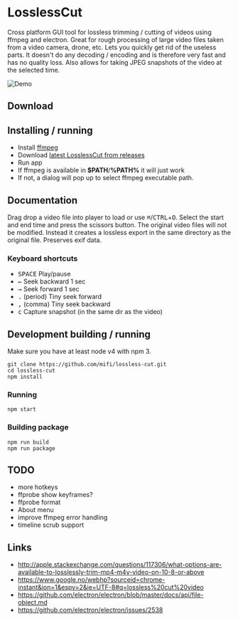 # LosslessCut
Cross platform GUI tool for lossless trimming / cutting of videos using ffmpeg and electron. Great for rough processing of large video files taken from a video camera, drone, etc. Lets you quickly get rid of the useless parts. It doesn't do any decoding / encoding and is therefore very fast and has no quality loss. Also allows for taking JPEG snapshots of the video at the selected time.

![Demo](demo.gif)

## Download


## Installing / running

- Install [ffmpeg](https://www.ffmpeg.org/download.html)
- Download [latest LosslessCut from releases](https://github.com/mifi/lossless-cut/releases)
- Run app
- If ffmpeg is available in <b>$PATH</b>/<b>%PATH%</b> it will just work  
- If not, a dialog will pop up to select ffmpeg executable path.

## Documentation

Drag drop a video file into player to load or use <kbd>⌘</kbd>/<kbd>CTRL</kbd>+<kbd>O</kbd>. Select the start and end time and press the scissors button. The original video files will not be modified. Instead it creates a lossless export in the same directory as the original file. Preserves exif data.

### Keyboard shortcuts
- <kbd>SPACE</kbd> Play/pause
- <kbd>←</kbd> Seek backward 1 sec
- <kbd>→</kbd> Seek forward 1 sec
- <kbd>.</kbd> (period) Tiny seek forward
- <kbd>,</kbd> (comma) Tiny seek backward
- <kbd>c</kbd> Capture snapshot (in the same dir as the video)

## Development building / running

Make sure you have at least node v4 with npm 3.
```
git clone https://github.com/mifi/lossless-cut.git
cd lossless-cut
npm install
```

### Running
```
npm start
```

### Building package
```
npm run build
npm run package
```

## TODO
- more hotkeys
- ffprobe show keyframes?
- ffprobe format
- About menu
- improve ffmpeg error handling
- timeline scrub support

## Links
- http://apple.stackexchange.com/questions/117306/what-options-are-available-to-losslessly-trim-mp4-m4v-video-on-10-8-or-above
- https://www.google.no/webhp?sourceid=chrome-instant&ion=1&espv=2&ie=UTF-8#q=lossless%20cut%20video
- https://github.com/electron/electron/blob/master/docs/api/file-object.md
- https://github.com/electron/electron/issues/2538
